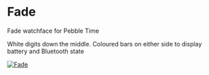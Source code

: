 # Fade
Fade watchface for Pebble Time

White digits down the middle.
Coloured bars on either side to display battery and Bluetooth state

<a rel="nofollow" target="_blank" href="https://apps.getpebble.com/applications/55fb9836defa9e31bd00003e">
  <img alt="Fade" src="http://pblweb.com/badge/55fb9836defa9e31bd00003e/orange/small/">
